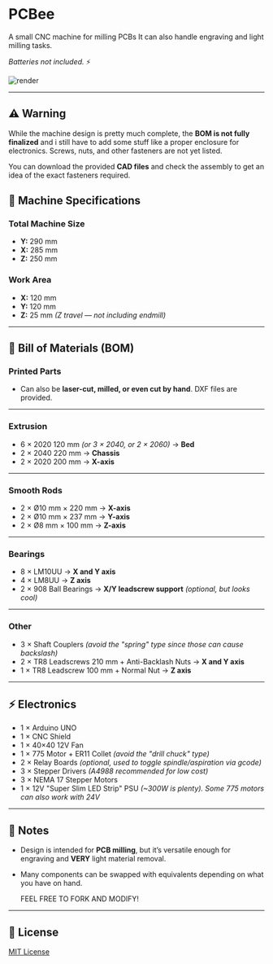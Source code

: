 # PCBee

A small CNC machine for milling PCBs
It can also handle engraving and light milling tasks. 

*Batteries not included.* ⚡

![render](https://i.imgur.com/JoSeEDC.png)

---
## ⚠️ Warning

While the machine design is pretty much complete, the **BOM is not fully finalized** and i still have to add some stuff like a proper enclosure for electronics.
Screws, nuts, and other fasteners are not yet listed.  

You can download the provided **CAD files** and check the assembly to get an idea of the exact fasteners required.  

## 📐 Machine Specifications

### Total Machine Size
- **Y:** 290 mm  
- **X:** 285 mm  
- **Z:** 250 mm  

### Work Area
- **X:** 120 mm  
- **Y:** 120 mm  
- **Z:** 25 mm *(Z travel — not including endmill)*  

---

## 🧰 Bill of Materials (BOM)

### Printed Parts
- Can also be **laser-cut, milled, or even cut by hand**. DXF files are provided.  

---

### Extrusion
- 6 × 2020 120 mm *(or 3 × 2040, or 2 × 2060)* → **Bed**  
- 2 × 2040 220 mm → **Chassis**  
- 2 × 2020 200 mm → **X-axis**  

---

### Smooth Rods
- 2 × Ø10 mm × 220 mm → **X-axis**  
- 2 × Ø10 mm × 237 mm → **Y-axis**  
- 2 × Ø8 mm × 100 mm → **Z-axis**  

---

### Bearings
- 8 × LM10UU → **X and Y axis**  
- 4 × LM8UU → **Z axis**  
- 2 × 908 Ball Bearings → **X/Y leadscrew support** *(optional, but looks cool)*  

---

### Other
- 3 × Shaft Couplers *(avoid the "spring" type since those can cause backslash)*  
- 2 × TR8 Leadscrews 210 mm + Anti-Backlash Nuts → **X and Y axis**  
- 1 × TR8 Leadscrew 100 mm + Normal Nut → **Z axis**  

---

## ⚡ Electronics

- 1 × Arduino UNO  
- 1 × CNC Shield  
- 1 × 40×40 12V Fan  
- 1 × 775 Motor + ER11 Collet *(avoid the "drill chuck" type)*  
- 2 × Relay Boards *(optional, used to toggle spindle/aspiration via gcode)*  
- 3 × Stepper Drivers *(A4988 recommended for low cost)*  
- 3 × NEMA 17 Stepper Motors  
- 1 × 12V "Super Slim LED Strip" PSU *(~300W is plenty). Some 775 motors can also work with 24V*  

---

## 🚧 Notes

- Design is intended for **PCB milling**, but it’s versatile enough for engraving and **VERY** light material removal.  
- Many components can be swapped with equivalents depending on what you have on hand.

  FEEL FREE TO FORK AND MODIFY!

---

## 📜 License

[MIT License](LICENSE)  
